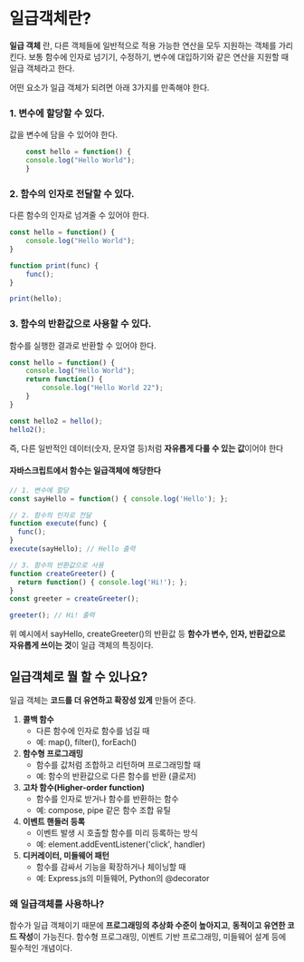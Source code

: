 # 일급객체란?
**일급 객체** 란, 다른 객체들에 일반적으로 적용 가능한 연산을 모두 지원하는 객체를 가리킨다. 보통 함수에 인자로 넘기기, 수정하기, 변수에 대입하기와 같은 연산을 지원할 때 일급 객체라고 한다.

어떤 요소가 일급 객체가 되려면 아래 3가지를 만족해야 한다.
### 1. **변수에 할당할 수 있다.**
값을 변수에 담을 수 있어야 한다.
	 
```javascript
	const hello = function() {
	console.log("Hello World");
	}
```

### 2. **함수의 인자로 전달할 수 있다.**
다른 함수의 인자로 넘겨줄 수 있어야 한다.
	
```javascript
const hello = function() {
	console.log("Hello World");
}

function print(func) {
	func();
}

print(hello);
```
### 3. **함수의 반환값으로 사용할 수 있다.**
함수를 실행한 결과로 반환할 수 있어야 한다.
	
```javascript
const hello = function() {
	console.log("Hello World");
    return function() {
    	console.log("Hello World 22");
    }
}

const hello2 = hello();
hello2();
```
즉, 다른 일반적인 데이터(숫자, 문자열 등)처럼 **자유롭게 다룰 수 있는 값**이어야 한다

#### **자바스크립트에서 함수는 일급객체에 해당한다**

```javascript
// 1. 변수에 할당
const sayHello = function() { console.log('Hello'); };

// 2. 함수의 인자로 전달
function execute(func) {
  func();
}
execute(sayHello); // Hello 출력

// 3. 함수의 반환값으로 사용
function createGreeter() {
  return function() { console.log('Hi!'); };
}
const greeter = createGreeter();

greeter(); // Hi! 출력
```
위 예시에서 sayHello, createGreeter()의 반환값 등 **함수가 변수, 인자, 반환값으로 자유롭게 쓰이는 것**이 일급 객체의 특징이다.

## 일급객체로 뭘 할 수 있나요? 
일급 객체는 **코드를 더 유연하고 확장성 있게** 만들어 준다. 
1. **콜백 함수**
    - 다른 함수에 인자로 함수를 넘길 때
    - 예: map(), filter(), forEach()
2. **함수형 프로그래밍**
    - 함수를 값처럼 조합하고 리턴하며 프로그래밍할 때
    - 예: 함수의 반환값으로 다른 함수를 반환 (클로저)
3. **고차 함수(Higher-order function)**
    - 함수를 인자로 받거나 함수를 반환하는 함수
    - 예: compose, pipe 같은 함수 조합 유틸
4. **이벤트 핸들러 등록**
    - 이벤트 발생 시 호출할 함수를 미리 등록하는 방식
    - 예: element.addEventListener('click', handler)
5. **디커레이터, 미들웨어 패턴**
    - 함수를 감싸서 기능을 확장하거나 체이닝할 때
    - 예: Express.js의 미들웨어, Python의 @decorator
    
### 왜 일급객체를 사용하나? 

함수가 일급 객체이기 때문에 **프로그래밍의 추상화 수준이 높아지고**, **동적이고 유연한 코드 작성**이 가능진다. 함수형 프로그래밍, 이벤트 기반 프로그래밍, 미들웨어 설계 등에 필수적인 개념이다.
